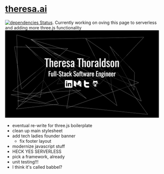 # [theresa.ai](theresa.ai)
[![dependencies Status](https://david-dm.org/tthoraldson/theresa.ai/status.svg)](https://david-dm.org/tthoraldson/theresa.ai).
Currently working on oving this page to serverless and adding more three.js functionality
![Website Example](/photos/example.png)
- eventual re-write for three.js boilerplate
- clean up main stylesheet
- add tech ladies founder banner
  - fix footer layout
- modernize javascript stuff
- HECK YES SERVERLESS
- pick a framework, already
- unit testing!!!
- I think it's called babbel?
